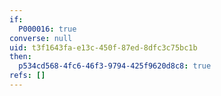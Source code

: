 ```yaml
---
if:
  P000016: true
converse: null
uid: t3f1643fa-e13c-450f-87ed-8dfc3c75bc1b
then:
  p534cd568-4fc6-46f3-9794-425f9620d8c8: true
refs: []
---
```



